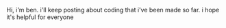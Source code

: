 Hi, i'm ben. i'll keep posting about coding that i've been made so far. i hope it's helpful for everyone

<!---
benakadek/benakadek is a ✨ special ✨ repository because its `README.md` (this file) appears on your GitHub profile.
You can click the Preview link to take a look at your changes.
--->
